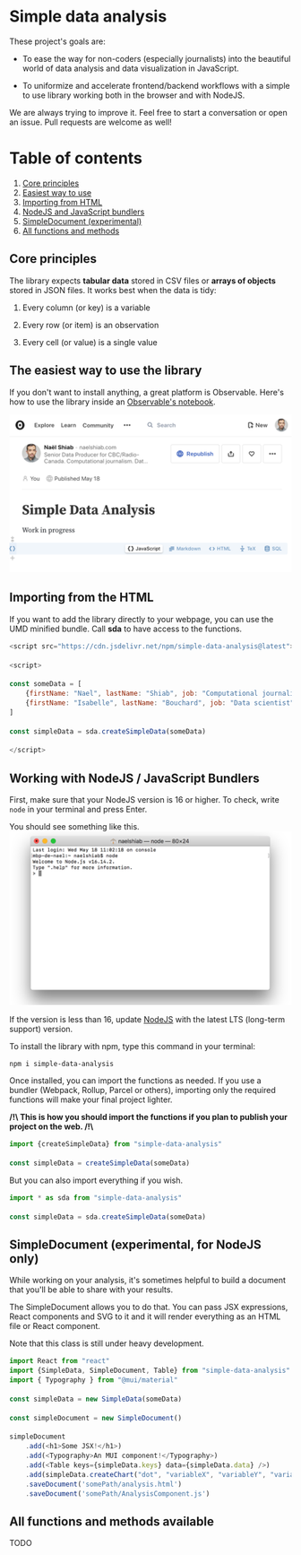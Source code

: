# Simple data analysis

These project's goals are:

- To ease the way for non-coders (especially journalists) into the beautiful world of data analysis and data visualization in JavaScript.

- To uniformize and accelerate frontend/backend workflows with a simple to use library working both in the browser and with NodeJS.

We are always trying to improve it. Feel free to start a conversation or open an issue. Pull requests are welcome as well!

# Table of contents

1. [Core principles](#core-principles)
2. [Easiest way to use](#the-easiest-way-to-use-the-library)
3. [Importing from HTML](#importing-from-the-html)
4. [NodeJS and JavaScript bundlers](#working-with-nodejs--javascript-bundlers)
5. [SimpleDocument (experimental)](#simpledocument-experimental-for-nodejs-only)
6. [All functions and methods](#all-functions-and-methods-available)

## Core principles

The library expects **tabular data** stored in CSV files or **arrays of objects** stored in JSON files. It works best when the data is tidy:

1. Every column (or key) is a variable

2. Every row (or item) is an observation

3. Every cell (or value) is a single value

## The easiest way to use the library

If you don't want to install anything, a great platform is Observable. Here's how to use the library inside an [Observable's notebook](https://observablehq.com/@nshiab/simple-data-analysis).

![An Observable notebook using simple-data-analysis](./assets/observable.png)

## Importing from the HTML

If you want to add the library directly to your webpage, you can use the UMD minified bundle. Call **sda** to have access to the functions.

```js
<script src="https://cdn.jsdelivr.net/npm/simple-data-analysis@latest"></script>

<script>

const someData = [
    {firstName: "Nael", lastName: "Shiab", job: "Computational journalist"},
    {firstName: "Isabelle", lastName: "Bouchard", job: "Data scientist"}
]

const simpleData = sda.createSimpleData(someData)

</script>
```
## Working with NodeJS / JavaScript Bundlers

First, make sure that your NodeJS version is 16 or higher. To check, write ```node``` in your terminal and press Enter.

You should see something like this.
![A terminal showing the NodeJS version](/assets/nodeJSVersion.png)

If the version is less than 16, update [NodeJS](https://nodejs.org/en/) with the latest LTS (long-term support) version.

To install the library with npm, type this command in your terminal:
```
npm i simple-data-analysis
```

Once installed, you can import the functions as needed. If you use a bundler (Webpack, Rollup, Parcel or others), importing only the required functions will make your final project lighter.

**/!\ This is how you should import the functions if you plan to publish your project on the web. /!\\**
```js
import {createSimpleData} from "simple-data-analysis"

const simpleData = createSimpleData(someData)
```

But you can also import everything if you wish.
```js
import * as sda from "simple-data-analysis"

const simpleData = sda.createSimpleData(someData)
```

## SimpleDocument (experimental, for NodeJS only)

While working on your analysis, it's sometimes helpful to build a document that you'll be able to share with your results.

The SimpleDocument allows you to do that. You can pass JSX expressions, React components and SVG to it and it will render everything as an HTML file or React component.

Note that this class is still under heavy development.

```js
import React from "react"
import {SimpleData, SimpleDocument, Table} from "simple-data-analysis"
import { Typography } from "@mui/material"

const simpleData = new SimpleData(someData)

const simpleDocument = new SimpleDocument()

simpleDocument
    .add(<h1>Some JSX!</h1>)
    .add(<Typography>An MUI component!</Typography>)
    .add(<Table keys={simpleData.keys} data={simpleData.data} />)
    .add(simpleData.createChart("dot", "variableX", "variableY", "variableColor"))
    .saveDocument('somePath/analysis.html')
    .saveDocument('somePath/AnalysisComponent.js')

```

## All functions and methods available

TODO